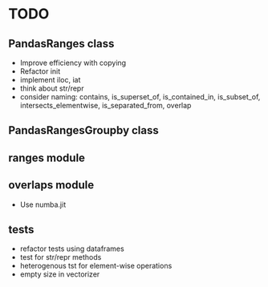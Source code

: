 # TODO

## PandasRanges class

* Improve efficiency with copying
* Refactor init
* implement iloc, iat
* think about str/repr
* consider naming: contains, is_superset_of, is_contained_in, is_subset_of, intersects_elementwise, is_separated_from, overlap

## PandasRangesGroupby class

## ranges module

## overlaps module

* Use numba.jit

## tests

* refactor tests using dataframes
* test for str/repr methods
* heterogenous tst for element-wise operations
* empty size in vectorizer